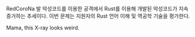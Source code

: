 RedCoroNa 발 악성코드를 이용한 공격에서 Rust를 이용해 개발된 악성코드가 지속 증가하는 추세이다. 이번 문제는 지원자의 Rust 언어 이해 및 역공학 기술을 평가한다.

Mama, this X-ray looks weird.